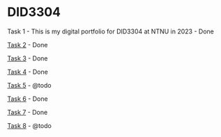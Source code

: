 # DID3304
Task 1 - This is my digital portfolio for DID3304 at NTNU in 2023 - Done

[Task 2](https://github.com/AKissMail/DID3304) - Done

[Task 3](https://github.com/AKissMail/DID3304/blob/main/assignment_3/task_3.md) - Done

[Task 4](https://github.com/AKissMail/DID3304/blob/main/assignment_4/main_py_nodes.md) - Done

[Task 5](https://github.com/AKissMail/DID3304/blob/main/assignment_5/overview_assigment_5.md) - @todo 

[Task 6](https://github.com/AKissMail/DID3304/blob/main/assignment_6/overview_assigment_6.md) - Done

[Task 7](https://github.com/AKissMail/DID3304/blob/main/assignment_7/feedback.md%20) - Done

[Task 8](https://github.com/AKissMail/DID3304/blob/main/assignment_8/overview_assigment_8.md) - @todo 
